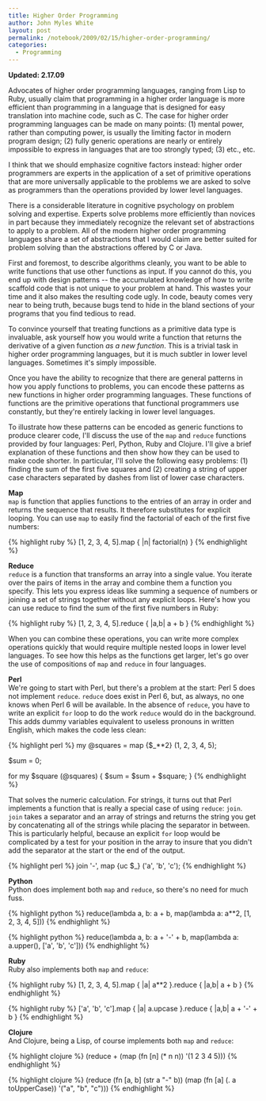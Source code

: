 ```yaml
---
title: Higher Order Programming
author: John Myles White
layout: post
permalink: /notebook/2009/02/15/higher-order-programming/
categories:
  - Programming
---
```


**Updated: 2.17.09**

Advocates of higher order programming languages, ranging from Lisp to Ruby, usually claim that programming in a higher order language is more efficient than programming in a language that is designed for easy translation into machine code, such as C. The case for higher order programming languages can be made on many points: (1) mental power, rather than computing power, is usually the limiting factor in modern program design; (2) fully generic operations are nearly or entirely impossible to express in languages that are too strongly typed; (3) etc., etc.

I think that we should emphasize cognitive factors instead: higher order programmers are experts in the application of a set of primitive operations that are more universally applicable to the problems we are asked to solve as programmers than the operations provided by lower level languages. 

There is a considerable literature in cognitive psychology on problem solving and expertise. Experts solve problems more efficiently than novices in part because they immediately recognize the relevant set of abstractions to apply to a problem. All of the modern higher order programming languages share a set of abstractions that I would claim are better suited for problem solving than the abstractions offered by C or Java.

First and foremost, to describe algorithms cleanly, you want to be able to write functions that use other functions as input. If you cannot do this, you end up with design patterns -- the accumulated knowledge of how to write scaffold code that is not unique to your problem at hand. This wastes your time and it also makes the resulting code ugly. In code, beauty comes very near to being truth, because bugs tend to hide in the bland sections of your programs that you find tedious to read.

To convince yourself that treating functions as a primitive data type is invaluable, ask yourself how you would write a function that returns the derivative of a given function *as a new function*. This is a trivial task in higher order programming languages, but it is much subtler in lower level languages. Sometimes it's simply impossible.

Once you have the ability to recognize that there are general patterns in how you apply functions to problems, you can encode these patterns as new functions in higher order programming languages. These functions of functions are the primitive operations that functional programmers use constantly, but they're entirely lacking in lower level languages.

To illustrate how these patterns can be encoded as generic functions to produce clearer code, I'll discuss the use of the `map` and `reduce` functions provided by four languages: Perl, Python, Ruby and Clojure. I'll give a brief explanation of these functions and then show how they can be used to make code shorter. In particular, I'll solve the following easy problems: (1) finding the sum of the first five squares and (2) creating a string of upper case characters separated by dashes from list of lower case characters.

**Map**  
`map` is function that applies functions to the entries of an array in order and returns the sequence that results. It therefore substitutes for explicit looping. You can use `map` to easily find the factorial of each of the first five numbers:

{% highlight ruby %}
[1, 2, 3, 4, 5].map { |n| factorial(n) }
{% endhighlight %}

**Reduce**  
`reduce` is a function that transforms an array into a single value. You iterate over the pairs of items in the array and combine them a function you specify. This lets you express ideas like summing a sequence of numbers or joining a set of strings together without any explicit loops. Here's how you can use reduce to find the sum of the first five numbers in Ruby:

{% highlight ruby %}
[1, 2, 3, 4, 5].reduce { |a,b| a + b }
{% endhighlight %}

When you can combine these operations, you can write more complex operations quickly that would require multiple nested loops in lower level languages. To see how this helps as the functions get larger, let's go over the use of compositions of `map` and `reduce` in four languages.

**Perl**  
We're going to start with Perl, but there's a problem at the start: Perl 5 does not implement `reduce`. `reduce` does exist in Perl 6, but, as always, no one knows when Perl 6 will be available. In the absence of `reduce`, you have to write an explicit `for` loop to do the work `reduce` would do in the background. This adds dummy variables equivalent to useless pronouns in written English, which makes the code less clean:

{% highlight perl %}
my @squares = map {$_**2} (1, 2, 3, 4, 5);

$sum = 0;

for my $square (@squares)
{
  $sum = $sum + $square;
}
{% endhighlight %}

That solves the numeric calculation. For strings, it turns out that Perl implements a function that is really a special case of using `reduce`: `join`. `join` takes a separator and an array of strings and returns the string you get by concatenating all of the strings while placing the separator in between. This is particularly helpful, because an explicit `for` loop would be complicated by a test for your position in the array to insure that you didn't add the separator at the start or the end of the output.

{% highlight perl %}
join '-', map {uc $_} ('a', 'b', 'c');
{% endhighlight %}

**Python**  
Python does implement both `map` and `reduce`, so there's no need for much fuss.

{% highlight python %}
reduce(lambda a, b: a + b,
       map(lambda a: a**2,
           [1, 2, 3, 4, 5]))
{% endhighlight %}

{% highlight python %}
reduce(lambda a, b: a + '-' + b,
       map(lambda a: a.upper(),
          ['a', 'b', 'c']))
{% endhighlight %}

**Ruby**  
Ruby also implements both `map` and `reduce`:

{% highlight ruby %}
[1, 2, 3, 4, 5].map { |a| a**2 }.reduce { |a,b| a + b }
{% endhighlight %}

{% highlight ruby %}
['a', 'b', 'c'].map { |a| a.upcase }.reduce { |a,b| a + '-' + b }
{% endhighlight %}

**Clojure**  
And Clojure, being a Lisp, of course implements both `map` and `reduce`:

{% highlight clojure %}
(reduce + 
        (map (fn [n] (* n n))
             '(1 2 3 4 5)))
{% endhighlight %}

{% highlight clojure %}
(reduce (fn [a, b] (str a "-" b))
        (map (fn [a] (. a toUpperCase)) 
             '("a", "b", "c")))
{% endhighlight %}
